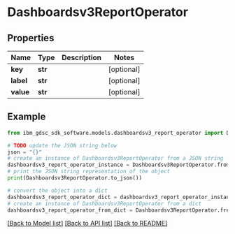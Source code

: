 # Dashboardsv3ReportOperator


## Properties

Name | Type | Description | Notes
------------ | ------------- | ------------- | -------------
**key** | **str** |  | [optional] 
**label** | **str** |  | [optional] 
**value** | **str** |  | [optional] 

## Example

```python
from ibm_gdsc_sdk_software.models.dashboardsv3_report_operator import Dashboardsv3ReportOperator

# TODO update the JSON string below
json = "{}"
# create an instance of Dashboardsv3ReportOperator from a JSON string
dashboardsv3_report_operator_instance = Dashboardsv3ReportOperator.from_json(json)
# print the JSON string representation of the object
print(Dashboardsv3ReportOperator.to_json())

# convert the object into a dict
dashboardsv3_report_operator_dict = dashboardsv3_report_operator_instance.to_dict()
# create an instance of Dashboardsv3ReportOperator from a dict
dashboardsv3_report_operator_from_dict = Dashboardsv3ReportOperator.from_dict(dashboardsv3_report_operator_dict)
```
[[Back to Model list]](../README.md#documentation-for-models) [[Back to API list]](../README.md#documentation-for-api-endpoints) [[Back to README]](../README.md)



